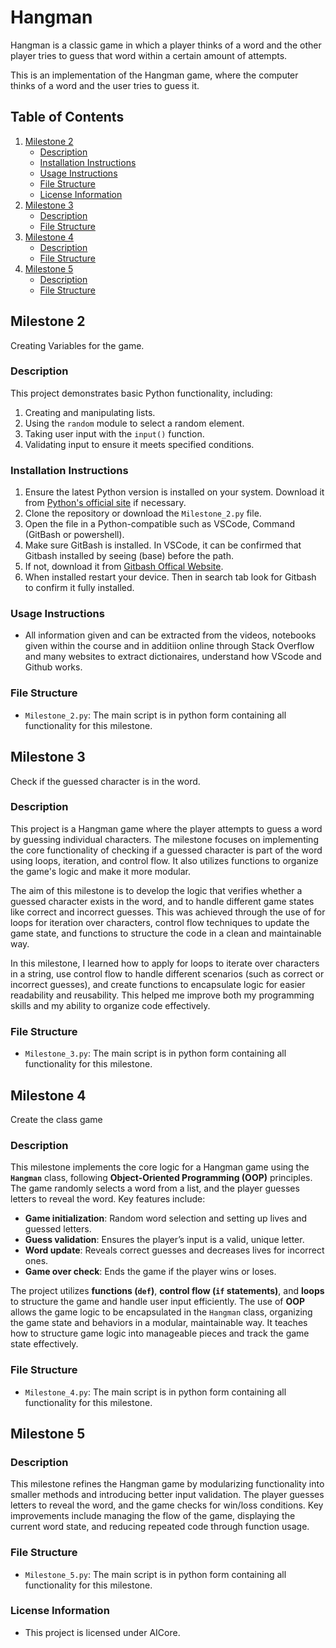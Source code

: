 # Hangman
Hangman is a classic game in which a player thinks of a word and the other player tries to guess that word within a certain amount of attempts.

This is an implementation of the Hangman game, where the computer thinks of a word and the user tries to guess it. 

## Table of Contents

1. [Milestone 2](#milestone-2)
   - [Description](#description)
   - [Installation Instructions](#installation-instructions)
   - [Usage Instructions](#usage-instructions)
   - [File Structure](#file-structure)
   - [License Information](#license-information)
2. [Milestone 3](#milestone-3)
   - [Description](#description)
   - [File Structure](#file-structure)
3. [Milestone 4](#milestone-4)
   - [Description](#description)
   - [File Structure](#file-structure)
4. [Milestone 5](#milestone-5)
   - [Description](#description)
   - [File Structure](#file-structure)

## Milestone 2

Creating Variables for the game.

### Description
This project demonstrates basic Python functionality, including:
1. Creating and manipulating lists.
2. Using the `random` module to select a random element.
3. Taking user input with the `input()` function.
4. Validating input to ensure it meets specified conditions.

### Installation Instructions
1. Ensure the latest Python version is installed on your system. Download it from [Python's official site](https://www.python.org/) if necessary.
2. Clone the repository or download the `Milestone_2.py` file.
3. Open the file in a Python-compatible such as VSCode, Command (GitBash or powershell).
4. Make sure GitBash is installed. In VSCode, it can be confirmed that Gitbash installed by seeing (base) before the path.
5. If not, download it from [Gitbash Offical Website](https://git-scm.com/downloads).
6. When installed restart your device. Then in search tab look for Gitbash to confirm it fully installed.

### Usage Instructions
- All information given and can be extracted from the videos, notebooks given within the course and in additiion online through Stack Overflow and many websites to extract dictionaires, understand how VScode and Github works.

### File Structure
- `Milestone_2.py`: The main script is in python form containing all functionality for this milestone.

## Milestone 3

Check if the guessed character is in the word.

### Description

This project is a Hangman game where the player attempts to guess a word by guessing individual characters. The milestone focuses on implementing the core functionality of checking if a guessed character is part of the word using loops, iteration, and control flow. It also utilizes functions to organize the game's logic and make it more modular.

The aim of this milestone is to develop the logic that verifies whether a guessed character exists in the word, and to handle different game states like correct and incorrect guesses. This was achieved through the use of for loops for iteration over characters, control flow techniques to update the game state, and functions to structure the code in a clean and maintainable way.

In this milestone, I learned how to apply for loops to iterate over characters in a string, use control flow to handle different scenarios (such as correct or incorrect guesses), and create functions to encapsulate logic for easier readability and reusability. This helped me improve both my programming skills and my ability to organize code effectively.

### File Structure 
- `Milestone_3.py`: The main script is in python form containing all functionality for this milestone.

## Milestone 4

Create the class game

### Description
This milestone implements the core logic for a Hangman game using the **`Hangman`** class, following **Object-Oriented Programming (OOP)** principles. The game randomly selects a word from a list, and the player guesses letters to reveal the word. Key features include:

- **Game initialization**: Random word selection and setting up lives and guessed letters.
- **Guess validation**: Ensures the player’s input is a valid, unique letter.
- **Word update**: Reveals correct guesses and decreases lives for incorrect ones.
- **Game over check**: Ends the game if the player wins or loses.

The project utilizes **functions (`def`)**, **control flow (`if` statements)**, and **loops** to structure the game and handle user input efficiently. The use of **OOP** allows the game logic to be encapsulated in the `Hangman` class, organizing the game state and behaviors in a modular, maintainable way. It teaches how to structure game logic into manageable pieces and track the game state effectively.

### File Structure
- `Milestone_4.py`: The main script is in python form containing all functionality for this milestone.

## Milestone 5

### Description
This milestone refines the Hangman game by modularizing functionality into smaller methods and introducing better input validation. The player guesses letters to reveal the word, and the game checks for win/loss conditions. Key improvements include managing the flow of the game, displaying the current word state, and reducing repeated code through function usage.

### File Structure
- `Milestone_5.py`: The main script is in python form containing all functionality for this milestone.

### License Information
- This project is licensed under AICore.
